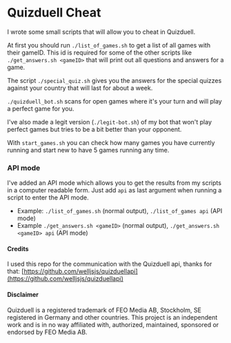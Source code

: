 # Quizduell Cheat
I wrote some small scripts that will allow you to cheat in Quizduell.

At first you should run `./list_of_games.sh` to get a list of all games with their gameID. This id is required for some of the other scripts like `./get_answers.sh <gameID>` that will print out all questions and answers for a game.

The script `./special_quiz.sh` gives you the answers for the special quizzes against your country that will last for about a week.

`./quizduell_bot.sh` scans for open games where it's your turn and will play a perfect game for you.

I've also made a legit version (`./legit-bot.sh`) of my bot that won't play perfect games but tries to be a bit better than your opponent.

With `start_games.sh` you can check how many games you have currently running and start new to have 5 games running any time.

### API mode
I've added an API mode which allows you to get the results from my scripts in a computer readable form. Just add `api` as last argument when running a script to enter the API mode.
- Example: `./list_of_games.sh` (normal output), `./list_of_games api` (API mode)
- Example `./get_answers.sh <gameID>` (normal output), `./get_answers.sh <gameID> api` (API mode)

#### Credits
I used this repo for the communication with the Quizduell api, thanks for that: [https://github.com/welljsjs/quizduellapi](https://github.com/welljsjs/quizduellapi)

#### Disclaimer
Quizduell is a registered trademark of FEO Media AB, Stockholm, SE registered in Germany and other countries. This project is an independent work and is in no way affiliated with, authorized, maintained, sponsored or endorsed by FEO Media AB.
